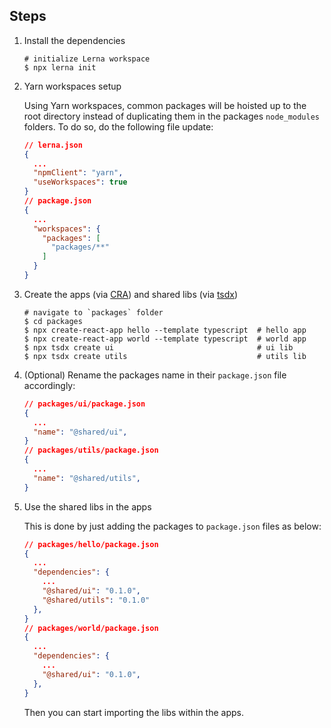 ## Steps

1. Install the dependencies

   ```shell
   # initialize Lerna workspace
   $ npx lerna init
   ```

2. Yarn workspaces setup

   Using Yarn workspaces, common packages will be hoisted up to the root directory instead of duplicating them in the packages `node_modules` folders. To do so, do the following file update:

   ```json
   // lerna.json
   {
     ...
     "npmClient": "yarn",
     "useWorkspaces": true
   }
   // package.json
   {
     ...
     "workspaces": {
       "packages": [
         "packages/**"
       ]
     }
   }
   ```

3. Create the apps (via [CRA](https://github.com/facebook/create-react-app)) and shared libs (via [tsdx](https://github.com/formium/tsdx))

   ```shell
   # navigate to `packages` folder
   $ cd packages
   $ npx create-react-app hello --template typescript  # hello app
   $ npx create-react-app world --template typescript  # world app
   $ npx tsdx create ui                                # ui lib
   $ npx tsdx create utils                             # utils lib
   ```

4. (Optional) Rename the packages name in their `package.json` file accordingly:

   ```json
   // packages/ui/package.json
   {
     ...
     "name": "@shared/ui",
   }
   // packages/utils/package.json
   {
     ...
     "name": "@shared/utils",
   }
   ```

5. Use the shared libs in the apps

   This is done by just adding the packages to `package.json` files as below:

   ```json
   // packages/hello/package.json
   {
     ...
     "dependencies": {
       ...
       "@shared/ui": "0.1.0",
       "@shared/utils": "0.1.0"
     },
   }
   // packages/world/package.json
   {
     ...
     "dependencies": {
       ...
       "@shared/ui": "0.1.0",
     },
   }
   ```

   Then you can start importing the libs within the apps.

